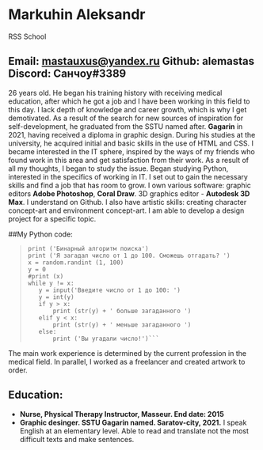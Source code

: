 # Markuhin Aleksandr
RSS School
## Email: mastauxus@yandex.ru Github: alemastas Discord: Санчоу#3389

26 years old. He began his training history with receiving medical education, after which he got a job and I have been working in this field to this day. I lack depth of knowledge and career growth, which is why I get demotivated. As a result of the search for new sources of inspiration for self-development, he graduated from the SSTU named after. **Gagarin** in 2021, having received a diploma in graphic design. During his studies at the university, he acquired initial and basic skills in the use of HTML and CSS. I became interested in the IT sphere, inspired by the ways of my friends who found work in this area and get satisfaction from their work. As a result of all my thoughts, I began to study the issue. Began studying Python, interested in the specifics of working in IT. I set out to gain the necessary skills and find a job that has room to grow.
I own various software: graphic editors **Adobe Photoshop**, **Coral Draw**. 3D graphics editor - **Autodesk 3D Max**. I understand on Github. I also have artistic skills: creating character concept-art and environment concept-art. I am able to develop a design project for a specific topic.

##My Python code:

>```import random
>print ('Бинарный алгоритм поиска')
>print ('Я загадал число от 1 до 100. Сможешь отгадать? ')
>x = random.randint (1, 100)
>y = 0
>#print (x)
>while y != x:
>    y = input('Введите число от 1 до 100: ')
>    y = int(y)
>    if y > x:
>        print (str(y) + ' больше загаданного ')
>    elif y < x:
>        print (str(y) + ' меньше загаданного ')
>    else:
>        print ('Вы угадали число!')```

The main work experience is determined by the current profession in the medical field. In parallel, I worked as a freelancer and created artwork to order.

## Education:

* **Nurse, Physical Therapy Instructor, Masseur. End date: 2015**
* **Graphic desinger. SSTU Gagarin named. Saratov-city, 2021.**
I speak English at an elementary level. Able to read and translate not the most difficult texts and make sentences.

